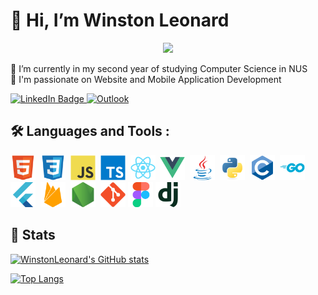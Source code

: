 # 👋 Hi, I’m Winston Leonard

<!-- Typing SVG by DenverCoder1 - https://github.com/DenverCoder1/readme-typing-svg -->
<p align="center">
  <a href="https://github.com/DenverCoder1/readme-typing-svg"><img src="https://readme-typing-svg.demolab.com/?lines=Web%20and%20Mobile%20App%20Developer;Experience%20in%20UI/UX%20Design&font=Fira%20Code&center=true&width=440&height=45&color=fbb124&vCenter=true&size=22&pause=1000"></a>
</p>

🌱 I’m currently in my second year of studying Computer Science in NUS <br>
🚀 I'm passionate on Website and Mobile Application Development

<div id="badges">
  <a href="https://www.linkedin.com/in/winston-leonard-prayonggo-89a066217/">
    <img src="https://img.shields.io/badge/LinkedIn-blue?style=for-the-badge&logo=linkedin&logoColor=white" alt="LinkedIn Badge"/>
  </a>
  <a href="mailto:e0960493@u.nus.edu">
    <img src="https://img.shields.io/badge/Email-ff8c00?style=for-the-badge&logo=microsoftoutlook&logoColor=white" alt="Outlook" />
  </a>
</div>

## :hammer_and_wrench: Languages and Tools :
<div>
  <img src="https://github.com/devicons/devicon/blob/master/icons/html5/html5-original.svg?sanitize=true" title="HTML5" alt="HTML" width="40" height="40"/>&nbsp;
  <img src="https://github.com/devicons/devicon/blob/master/icons/css3/css3-original.svg?sanitize=true"  title="CSS3" alt="CSS" width="40" height="40"/>&nbsp;
  <img src="https://github.com/devicons/devicon/blob/master/icons/javascript/javascript-original.svg?sanitize=true" title="JavaScript" alt="JavaScript" width="40" height="40"/>&nbsp;
  <img src="https://github.com/devicons/devicon/blob/master/icons/typescript/typescript-original.svg?sanitize=true" title="TypeScript" alt="TypeScript" width="40" height="40"/>&nbsp;
  <img src="https://github.com/devicons/devicon/blob/master/icons/react/react-original.svg?sanitize=true" title="React" alt="React" width="40" height="40"/>&nbsp;
  <img src="https://github.com/devicons/devicon/blob/master/icons/vuejs/vuejs-original.svg" title="Vue" alt="Vue" width="40" height="40"/>&nbsp;
  <img src="https://github.com/devicons/devicon/blob/master/icons/java/java-original.svg?sanitize=true" title="Java" alt="Java" width="40" height="40"/>&nbsp;
  <img src="https://github.com/devicons/devicon/blob/master/icons/python/python-original.svg?sanitize=true" title="Python" **alt="Python" width="40" height="40"/>&nbsp;
  <img src="https://github.com/devicons/devicon/blob/master/icons/c/c-original.svg?sanitize=true" title="C" **alt="C" width="40" height="40"/>&nbsp;
  <img src="https://github.com/devicons/devicon/blob/master/icons/go/go-original-wordmark.svg?sanitize=true" title="Golang" **alt="Golang" width="40" height="40"/>&nbsp;
<!--   <img src="https://github.com/devicons/devicon/blob/master/icons/googlecloud/googlecloud-original.svg?sanitize=true" title="Google Cloud" **alt="Google Cloud" width="40" height="40"/>&nbsp; -->
<!--   <img src="https://github.com/devicons/devicon/blob/master/icons/materialui/materialui-original.svg?sanitize=true" title="Material UI" alt="Material UI" width="40" height="40"/>&nbsp; -->
  <img src="https://github.com/devicons/devicon/blob/master/icons/flutter/flutter-original.svg?sanitize=true" title="Flutter" alt="Flutter" width="40" height="40"/>&nbsp;
<!--   <img src="https://github.com/devicons/devicon/blob/master/icons/redux/redux-original.svg?sanitize=true" title="Redux" alt="Redux " width="40" height="40"/>&nbsp; -->
  <img src="https://github.com/devicons/devicon/blob/master/icons/firebase/firebase-plain.svg?sanitize=true" title="Firebase" alt="Firebase" width="40" height="40"/>&nbsp;
  <img src="https://github.com/devicons/devicon/blob/master/icons/nodejs/nodejs-original.svg?sanitize=true" title="NodeJS" alt="NodeJS" width="40" height="40"/>&nbsp;
  <img src="https://github.com/devicons/devicon/blob/master/icons/git/git-original.svg?sanitize=true" title="Git" **alt="Git" width="40" height="40"/>
  <img src="https://github.com/devicons/devicon/blob/master/icons/figma/figma-original.svg?sanitize=true" title="Figma" **alt="Figma" width="40" height="40"/>
  <img src="https://github.com/devicons/devicon/blob/master/icons/django/django-plain.svg?sanitize=true" title="Django" **alt="Django" width="40" height="40"/>&nbsp;
<!-- 
  <img src="https://github.com/devicons/devicon/blob/master/icons/html5/html5-original.svg?" title="HTML5" alt="HTML" width="40" height="40"/>&nbsp;
  <img src="https://github.com/devicons/devicon/blob/master/icons/css3/css3-original.svg"  title="CSS3" alt="CSS" width="40" height="40"/>&nbsp;
  <img src="https://github.com/devicons/devicon/blob/master/icons/javascript/javascript-original.svg" title="JavaScript" alt="JavaScript" width="40" height="40"/>&nbsp;
  <img src="https://github.com/devicons/devicon/blob/master/icons/typescript/typescript-original.svg" title="TypeScript" alt="TypeScript" width="40" height="40"/>&nbsp;
  <img src="https://github.com/devicons/devicon/blob/master/icons/react/react-original.svg" title="React" alt="React" width="40" height="40"/>&nbsp;
  <img src="https://github.com/devicons/devicon/blob/master/icons/java/java-original.svg" title="Java" alt="Java" width="40" height="40"/>&nbsp;
  <img src="https://github.com/devicons/devicon/blob/master/icons/python/python-original.svg" title="Python" **alt="Python" width="40" height="40"/>&nbsp;
  <img src="https://github.com/devicons/devicon/blob/master/icons/c/c-original.svg" title="C" **alt="C" width="40" height="40"/>&nbsp;
  <img src="https://github.com/devicons/devicon/blob/master/icons/go/go-original-wordmark.svg" title="Golang" **alt="Golang" width="40" height="40"/>&nbsp;
  <img src="https://github.com/devicons/devicon/blob/master/icons/googlecloud/googlecloud-original.svg" title="Google Cloud" **alt="Google Cloud" width="40" height="40"/>&nbsp;
  <img src="https://github.com/devicons/devicon/blob/master/icons/materialui/materialui-original.svg" title="Material UI" alt="Material UI" width="40" height="40"/>&nbsp;
  <img src="https://github.com/devicons/devicon/blob/master/icons/flutter/flutter-original.svg" title="Flutter" alt="Flutter" width="40" height="40"/>&nbsp;
  <img src="https://github.com/devicons/devicon/blob/master/icons/redux/redux-original.svg" title="Redux" alt="Redux " width="40" height="40"/>&nbsp;
  <img src="https://github.com/devicons/devicon/blob/master/icons/firebase/firebase-plain.svg" title="Firebase" alt="Firebase" width="40" height="40"/>&nbsp;
  <img src="https://github.com/devicons/devicon/blob/master/icons/nodejs/nodejs-original.svg" title="NodeJS" alt="NodeJS" width="40" height="40"/>&nbsp;
  <img src="https://github.com/devicons/devicon/blob/master/icons/git/git-original.svg" title="Git" **alt="Git" width="40" height="40"/>
  <img src="https://github.com/devicons/devicon/blob/master/icons/figma/figma-original.svg" title="Figma" **alt="Figma" width="40" height="40"/>   -->
</div>

## 🎯 Stats

[![WinstonLeonard's GitHub stats](https://github-readme-stats.vercel.app/api?username=WinstonLeonard&show_icons=true&theme=outrun)](https://github.com/anuraghazra/github-readme-stats)

[![Top Langs](https://github-readme-stats.vercel.app/api/top-langs/?username=WinstonLeonard&layout=compact&theme=outrun)](https://github.com/anuraghazra/github-readme-stats)


<!---
jasonchristopher21/jasonchristopher21 is a ✨ special ✨ repository because its `README.md` (this file) appears on your GitHub profile.
You can click the Preview link to take a look at your changes.

- 💞️ I’m looking to collaborate on ...
- 👀 I’m interested in ...
- 📫 How to reach me ...
--->
